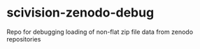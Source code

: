 # scivision-zenodo-debug
Repo for debugging loading of non-flat zip file data from zenodo repositories
